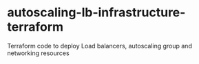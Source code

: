 # autoscaling-lb-infrastructure-terraform
Terraform code to deploy Load balancers, autoscaling group and networking resources
